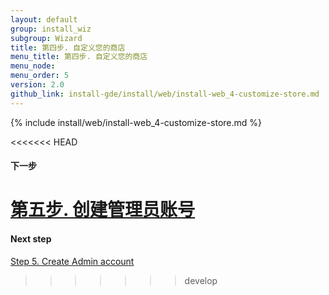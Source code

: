 ```yaml
---
layout: default 
group: install_wiz 
subgroup: Wizard
title: 第四步. 自定义您的商店
menu_title: 第四步. 自定义您的商店
menu_node: 
menu_order: 5
version: 2.0
github_link: install-gde/install/web/install-web_4-customize-store.md
---
```


{% include install/web/install-web_4-customize-store.md %}

<<<<<<< HEAD
#### 下一步
<a href="{{ site.gdeurl }}install-gde/install/web/install-web_5-create-admin.html">第五步. 创建管理员账号</a>
=======
#### Next step
<a href="{{page.baseurl}}install-gde/install/web/install-web_5-create-admin.html">Step 5. Create Admin account</a>
>>>>>>> develop
